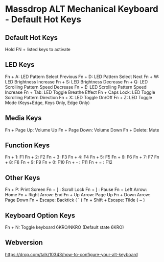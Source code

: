 # Massdrop ALT Mechanical Keyboard - Default Hot Keys

## Default Hot Keys
Hold FN + listed keys to activate

## LED Keys
Fn + A: LED Pattern Select Previous
Fn + D: LED Pattern Select Next
Fn + W: LED Brightness Increase
Fn + S: LED Brightness Decrease
Fn + Q: LED Scrolling Pattern Speed Decrease
Fn + E: LED Scrolling Pattern Speed Increase
Fn + Tab: LED Toggle Breathe Effect
Fn + Caps Lock: LED Toggle Scrolling Pattern Direction
Fn + X: LED Toggle On/Off
Fn + Z: LED Toggle Mode (Keys+Edge, Keys Only, Edge Only)

## Media Keys
Fn + Page Up: Volume Up
Fn + Page Down: Volume Down
Fn + Delete: Mute

## Function Keys
Fn + 1: F1
Fn + 2: F2
Fn + 3: F3
Fn + 4: F4
Fn + 5: F5
Fn + 6: F6
Fn + 7: F7
Fn + 8: F8
Fn + 9: F9
Fn + 0: F10
Fn + - : F11
Fn + = : F12

## Other Keys
Fn + P: Print Screen
Fn + [ : Scroll Lock
Fn + ] : Pause
Fn + Left Arrow: Home
Fn + Right Arrow: End
Fn + Up Arrow: Page Up
Fn + Down Arrow: Page Down
Fn + Escape: Backtick ( ` )
Fn + Shift + Escape: Tilde ( ~ )

## Keyboard Option Keys
Fn + N: Toggle keyboard 6KRO/NKRO (Default state 6KRO)

## Webversion
https://drop.com/talk/10343/how-to-configure-your-alt-keyboard
